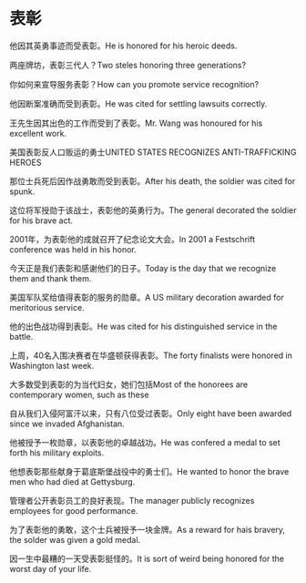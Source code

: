 # 表彰

<p><span class="chinese">他因其英勇事迹而受表彰。</span><span class="english">He is honored for his heroic deeds.</span></p>

<p><span class="chinese">两座牌坊，表彰三代人？</span><span class="english">Two steles honoring three generations?</span></p>

<p><span class="chinese">你如何来宣导服务表彰？</span><span class="english">How can you promote service recognition?</span></p>

<p><span class="chinese">他因断案准确而受到表彰。</span><span class="english">He was cited for settling lawsuits correctly.</span></p>

<p><span class="chinese">王先生因其出色的工作而受到了表彰。</span><span class="english">Mr. Wang was honoured for his excellent work.</span></p>

<p><span class="chinese">美国表彰反人口贩运的勇士</span><span class="english">UNITED STATES RECOGNIZES ANTI-TRAFFICKING HEROES</span></p>

<p><span class="chinese">那位士兵死后因作战勇敢而受到表彰。</span><span class="english">After his death, the soldier was cited for spunk.</span></p>

<p><span class="chinese">这位将军授勋于该战士，表彰他的英勇行为。</span><span class="english">The general decorated the soldier for his brave act.</span></p>

<p><span class="chinese">2001年，为表彰他的成就召开了纪念论文大会。</span><span class="english">In 2001 a Festschrift conference was held in his honor.</span></p>

<p><span class="chinese">今天正是我们表彰和感谢他们的日子。</span><span class="english">Today is the day that we recognize them and thank them.</span></p>

<p><span class="chinese">美国军队奖给值得表彰的服务的勋章。</span><span class="english">A US military decoration awarded for meritorious service.</span></p>

<p><span class="chinese">他的出色战功得到表彰。</span><span class="english">He was cited for his distinguished service in the battle.</span></p>

<p><span class="chinese">上周，40名入围决赛者在华盛顿获得表彰。</span><span class="english">The forty finalists were honored in Washington last week.</span></p>

<p><span class="chinese">大多数受到表彰的为当代妇女，她们包括</span><span class="english">Most of the honorees are contemporary women, such as these</span></p>

<p><span class="chinese">自从我们入侵阿富汗以来，只有八位受过表彰。</span><span class="english">Only eight have been awarded since we invaded Afghanistan.</span></p>

<p><span class="chinese">他被授予一枚勋章，以表彰他的卓越战功。</span><span class="english">He was confered a medal to set forth his military exploits.</span></p>

<p><span class="chinese">他想表彰那些献身于葛底斯堡战役中的勇士们。</span><span class="english">He wanted to honor the brave men who had died at Gettysburg.</span></p>

<p><span class="chinese">管理者公开表彰员工的良好表现。</span><span class="english">The manager publicly recognizes employees for good performance.</span></p>

<p><span class="chinese">为了表彰他的勇敢，这个士兵被授予一块金牌。</span><span class="english">As a reward for hais bravery, the solder was given a gold medal.</span></p>

<p><span class="chinese">因一生中最糟的一天受表彰挺怪的。</span><span class="english">It is sort of weird being honored for the worst day of your life.</span></p>

